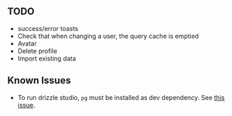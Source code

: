 ## TODO

- success/error toasts
- Check that when changing a user, the query cache is emptied
- Avatar
- Delete profile
- Import existing data

## Known Issues

- To run drizzle studio, `pg` must be installed as dev dependency. See [this issue](https://github.com/drizzle-team/drizzle-orm/issues/842#issuecomment-1646073742).
